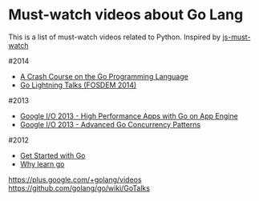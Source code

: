 # Must-watch videos about Go Lang

This is a list of must-watch videos related to Python. Inspired by [js-must-watch](https://github.com/bolshchikov/js-must-watch)

#2014

+ [A Crash Course on the Go Programming Language](https://www.youtube.com/watch?v=9liuBycg3IA)
+ [Go Lightning Talks (FOSDEM 2014)](https://www.youtube.com/watch?v=cwpI5ONWGxc)

#2013

+ [Google I/O 2013 - High Performance Apps with Go on App Engine](https://www.youtube.com/watch?v=fc25ihfXhbg)
+ [Google I/O 2013 - Advanced Go Concurrency Patterns](https://www.youtube.com/watch?v=QDDwwePbDtw)

#2012
+ [Get Started with Go](https://www.youtube.com/watch?v=2KmHtgtEZ1s)
+ [Why learn go](https://www.youtube.com/watch?v=FTl0tl9BGdc)


https://plus.google.com/+golang/videos
https://github.com/golang/go/wiki/GoTalks
